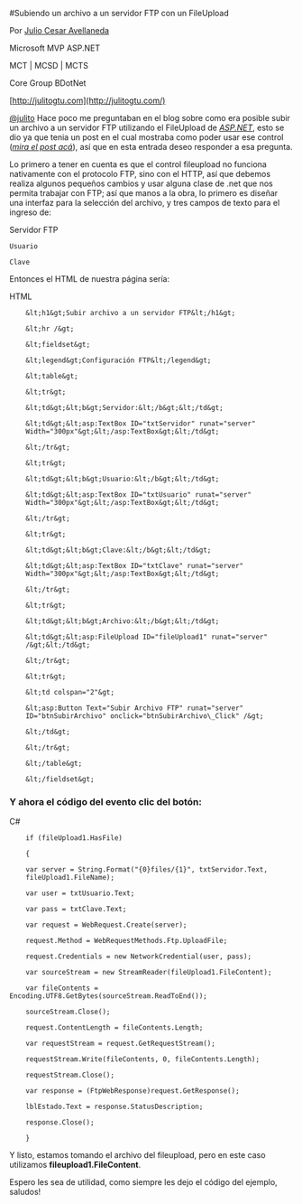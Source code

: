 <properties
	pageTitle="Subiendo un archivo a un servidor FTP con un FileUpload"
	description="Subiendo un archivo a un servidor FTP con un FileUpload"
	services="web-dev"
	documentationCenter=""
	authors="andygonusa"
	manager=""
	editor="andygonusa"/>

<tags
	ms.service="web-dev"
	ms.workload="identity"
	ms.tgt_pltfrm="na"
	ms.devlang="na"
	ms.topic="how-to-article"
	ms.date="05/16/2016"
	ms.author="andygonusa"/>





#Subiendo un archivo a un servidor FTP con un FileUpload

Por [Julio Cesar
Avellaneda](http://mvp.microsoft.com/en-us/MVP/Julio%20Cesar%20Avellaneda-4038198)

Microsoft MVP ASP.NET

MCT | MCSD | MCTS

Core Group BDotNet

[http://julitogtu.com](http://julitogtu.com/)

[@julito](https://twitter.com/julitogtu)
Hace poco me preguntaban en el blog sobre como era posible subir un
archivo a un servidor FTP utilizando el FileUpload de
[*ASP.NET*](http://www.asp.net/), esto se dio ya que tenia un post en el
cual mostraba como poder usar ese control ([*mira el post
acá*](http://julitogtu.wordpress.com/2011/04/28/subir-archivos-con-fileupload/)),
así que en esta entrada deseo responder a esa pregunta.

Lo primero a tener en cuenta es que el control fileupload no funciona
nativamente con el protocolo FTP, sino con el HTTP, así que debemos
realiza algunos pequeños cambios y usar alguna clase de .net que nos
permita trabajar con FTP; así que manos a la obra, lo primero es diseñar
una interfaz para la selección del archivo, y tres campos de texto para
el ingreso de:

Servidor FTP

    Usuario

    Clave

Entonces el HTML de nuestra página sería:

HTML

```
    &lt;h1&gt;Subir archivo a un servidor FTP&lt;/h1&gt;

    &lt;hr /&gt;

    &lt;fieldset&gt;

    &lt;legend&gt;Configuración FTP&lt;/legend&gt;

    &lt;table&gt;

    &lt;tr&gt;

    &lt;td&gt;&lt;b&gt;Servidor:&lt;/b&gt;&lt;/td&gt;

    &lt;td&gt;&lt;asp:TextBox ID="txtServidor" runat="server"
    Width="300px"&gt;&lt;/asp:TextBox&gt;&lt;/td&gt;

    &lt;/tr&gt;

    &lt;tr&gt;

    &lt;td&gt;&lt;b&gt;Usuario:&lt;/b&gt;&lt;/td&gt;

    &lt;td&gt;&lt;asp:TextBox ID="txtUsuario" runat="server"
    Width="300px"&gt;&lt;/asp:TextBox&gt;&lt;/td&gt;

    &lt;/tr&gt;

    &lt;tr&gt;

    &lt;td&gt;&lt;b&gt;Clave:&lt;/b&gt;&lt;/td&gt;

    &lt;td&gt;&lt;asp:TextBox ID="txtClave" runat="server"
    Width="300px"&gt;&lt;/asp:TextBox&gt;&lt;/td&gt;

    &lt;/tr&gt;

    &lt;tr&gt;

    &lt;td&gt;&lt;b&gt;Archivo:&lt;/b&gt;&lt;/td&gt;

    &lt;td&gt;&lt;asp:FileUpload ID="fileUpload1" runat="server"
    /&gt;&lt;/td&gt;

    &lt;/tr&gt;

    &lt;tr&gt;

    &lt;td colspan="2"&gt;

    &lt;asp:Button Text="Subir Archivo FTP" runat="server"
    ID="btnSubirArchivo" onclick="btnSubirArchivo\_Click" /&gt;

    &lt;/td&gt;

    &lt;/tr&gt;

    &lt;/table&gt;

    &lt;/fieldset&gt;
```

### Y ahora el código del evento clic del botón:

C\#


```
    if (fileUpload1.HasFile)

    {

    var server = String.Format("{0}files/{1}", txtServidor.Text,
    fileUpload1.FileName);

    var user = txtUsuario.Text;

    var pass = txtClave.Text;

    var request = WebRequest.Create(server);

    request.Method = WebRequestMethods.Ftp.UploadFile;

    request.Credentials = new NetworkCredential(user, pass);

    var sourceStream = new StreamReader(fileUpload1.FileContent);

    var fileContents = Encoding.UTF8.GetBytes(sourceStream.ReadToEnd());

    sourceStream.Close();

    request.ContentLength = fileContents.Length;

    var requestStream = request.GetRequestStream();

    requestStream.Write(fileContents, 0, fileContents.Length);

    requestStream.Close();

    var response = (FtpWebResponse)request.GetResponse();

    lblEstado.Text = response.StatusDescription;

    response.Close();

    }
```

Y listo, estamos tomando el archivo del fileupload, pero en este caso
utilizamos **fileupload1.FileContent**.

Espero les sea de utilidad, como siempre les dejo el código del ejemplo,
saludos!
